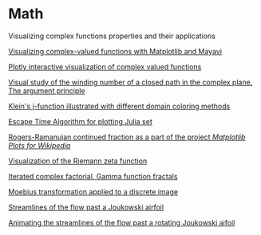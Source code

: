 Math
====

Visualizing complex functions properties and their applications

[Visualizing complex-valued functions with Matplotlib and Mayavi](http://nbviewer.ipython.org/url/raw.github.com/empet/Math/master/DomainColoring.ipynb)

[Plotly interactive visualization of complex valued functions](http://nbviewer.jupyter.org/github/empet/Math/blob/master/Plotly-interactive-visualization-of-complex-valued-functions.ipynb)

[Visual study of the winding number of a closed path in the complex plane. The argument principle](http://nbviewer.ipython.org/github/empet/Math/blob/master/Winding-Number.ipynb)

[Klein's j-function illustrated with different domain coloring methods](http://nbviewer.ipython.org/github/empet/Math/blob/master/Klein-j-function.ipynb)

[Escape Time Algorithm for plotting Julia set](http://nbviewer.ipython.org/github/empet/Math/blob/master/Julia-set.ipynb)

[Rogers-Ramanujan continued fraction as a part of the project *Matplotlib Plots for Wikipedia*](http://nbviewer.ipython.org/github/empet/Math/blob/master/Matplotlib-Plots-for-Wikipedia-RR.ipynb)

[Visualization of the Riemann zeta function](http://nbviewer.ipython.org/github/empet/Math/blob/master/Riemann-Zeta.ipynb)

[Iterated complex factorial. Gamma function fractals](http://nbviewer.ipython.org/github/empet/Math/blob/master/Gamma-iterated-factorial.ipynb)

[Moebius transformation applied to a discrete image](http://nbviewer.jupyter.org/github/empet/Math/blob/master/Moebius-transform-image.ipynb)

[Streamlines of the flow past a Joukowski airfoil](http://nbviewer.jupyter.org/github/empet/Math/blob/master/Joukowski-airfoil.ipynb)

[Animating the streamlines of the flow past a rotating Joukowski aifoil](http://nbviewer.jupyter.org/github/empet/Math/blob/master/Joukowski-airfoil-rotation-online.ipynb)
